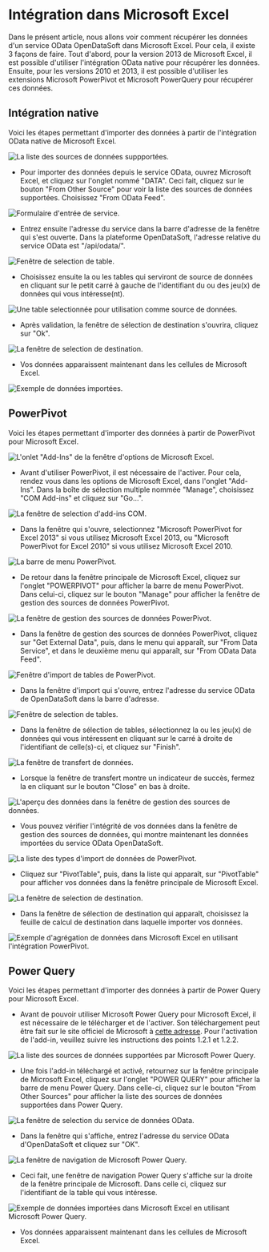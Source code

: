 # Intégration dans Microsoft Excel

Dans le présent article, nous allons voir comment récupérer les données d'un service OData OpenDataSoft dans Microsoft Excel. Pour cela, il existe 3 façons de faire.
Tout d'abord, pour la version 2013 de Microsoft Excel, il est possible d'utiliser l'intégration OData native pour récupérer les données. Ensuite, pour les versions 2010 et 2013, il est possible d'utiliser les extensions Microsoft PowerPivot et Microsoft PowerQuery pour récupérer ces données.

## Intégration native

Voici les étapes permettant d'importer des données à partir de l'intégration OData native de Microsoft Excel.

![La liste des sources de données suppportées.](data1.png)

* Pour importer des données depuis le service OData, ouvrez Microsoft Excel, et cliquez sur l'onglet nommé "DATA". Ceci fait, cliquez sur le bouton "From Other Source" pour voir la liste des sources de données supportées. Choisissez "From OData Feed".

![Formulaire d'entrée de service.](data2.png)

* Entrez ensuite l'adresse du service dans la barre d'adresse de la fenêtre qui s'est ouverte. Dans la plateforme OpenDataSoft, l'adresse relative du service OData est "/api/odata/".

![Fenêtre de selection de table.](data3.png)

* Choisissez ensuite la ou les tables qui serviront de source de données en cliquant sur le petit carré à gauche de l'identifiant du ou des jeu(x) de données qui vous intéresse(nt).

![Une table selectionnée pour utilisation comme source de données.](data4.png)

* Après validation, la fenêtre de sélection de destination s'ouvrira, cliquez sur "Ok".

![La fenêtre de selection de destination.](data5.png)

* Vos données apparaissent maintenant dans les cellules de Microsoft Excel.

![Exemple de données importées.](data6.png)


## PowerPivot

Voici les étapes permettant d'importer des données à partir de PowerPivot pour Microsoft Excel.

![L'onlet "Add-Ins" de la fenêtre d'options de Microsoft Excel.](ppivot1.png)

* Avant d'utiliser PowerPivot, il est nécessaire de l'activer. Pour cela, rendez vous dans les options de Microsoft Excel, dans l'onglet "Add-Ins". Dans la boîte de sélection multiple nommée "Manage", choisissez "COM Add-ins" et cliquez sur "Go...".

![La fenêtre de selection d'add-ins COM.](ppivot2.png)

* Dans la fenêtre qui s'ouvre, selectionnez "Microsoft PowerPivot for Excel 2013" si vous utilisez Microsoft Excel 2013, ou "Microsoft PowerPivot for Excel 2010" si vous utilisez Microsoft Excel 2010.

![La barre de menu PowerPivot.](ppivot3.png)

* De retour dans la fenêtre principale de Microsoft Excel, cliquez sur l'onglet "POWERPIVOT" pour afficher la barre de menu PowerPivot. Dans celui-ci, cliquez sur le bouton "Manage" pour afficher la fenêtre de gestion des sources de données PowerPivot.

![La fenêtre de gestion des sources de données PowerPivot.](ppivot4.png)

* Dans la fenêtre de gestion des sources de données PowerPivot, cliquez sur "Get External Data", puis, dans le menu qui apparaît, sur "From Data Service", et dans le deuxième menu qui apparaît, sur "From OData Data Feed".

![Fenêtre d'import de tables de PowerPivot.](ppivot5.png)

* Dans la fenêtre d'import qui s'ouvre, entrez l'adresse du service OData de OpenDataSoft dans la barre d'adresse.

![Fenêtre de selection de tables.](ppivot6.png)

* Dans la fenêtre de sélection de tables, sélectionnez la ou les jeu(x) de données qui vous intéressent en cliquant sur le carré à droite de l'identifiant de celle(s)-ci, et cliquez sur "Finish".

![La fenêtre de transfert de données.](ppivot7.png)

* Lorsque la fenêtre de transfert montre un indicateur de succès, fermez la en cliquant sur le bouton "Close" en bas à droite.

![L'aperçu des données dans la fenêtre de gestion des sources de données.](ppivot8.png)

* Vous pouvez vérifier l'intégrité de vos données dans la fenêtre de gestion des sources de données, qui montre maintenant les données importées du service OData OpenDataSoft.

![La liste des types d'import de données de PowerPivot.](ppivot10.png)

* Cliquez sur "PivotTable", puis, dans la liste qui apparaît, sur "PivotTable" pour afficher vos données dans la fenêtre principale de Microsoft Excel.

![La fenêtre de selection de destination.](ppivot11.png)

* Dans la fenêtre de sélection de destination qui apparaît, choisissez la feuille de calcul de destination dans laquelle importer vos données.

![Exemple d'agrégation de données dans Microsoft Excel en utilisant l'intégration PowerPivot.](ppivot12.png)


## Power Query

Voici les étapes permettant d'importer des données à partir de Power Query pour Microsoft Excel.


* Avant de pouvoir utiliser Microsoft Power Query pour Microsoft Excel, il est nécessaire de le télécharger et de l'activer. Son téléchargement peut être fait sur le site officiel de Microsoft à [cette adresse](http://www.microsoft.com/en-us/download/details.aspx?id=39379). Pour l'activation de l'add-in, veuillez suivre les instructions des points 1.2.1 et 1.2.2.

![La liste des sources de données supportées par Microsoft Power Query.](pquery1.png)

* Une fois l'add-in téléchargé et activé, retournez sur la fenêtre principale de Microsoft Excel, cliquez sur l'onglet "POWER QUERY" pour afficher la barre de menu Power Query. Dans celle-ci, cliquez sur le bouton "From Other Sources" pour afficher la liste des sources de données supportées dans Power Query.

![La fenêtre de selection du service de données OData.](pquery2.png)

* Dans la fenêtre qui s'affiche, entrez l'adresse du service OData d'OpenDataSoft et cliquez sur "OK".

![La fenêtre de navigation de Microsoft Power Query.](pquery3.png)

* Ceci fait, une fenêtre de navigation Power Query s'affiche sur la droite de la fenêtre principale de Microsoft. Dans celle ci, cliquez sur l'identifiant de la table qui vous intéresse.

![Exemple de données importées dans Microsoft Excel en utilisant Microsoft Power Query.](pquery4.png)

* Vos données apparaissent maintenant dans les cellules de Microsoft Excel.
